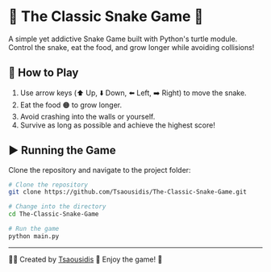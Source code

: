 # 🐍 The Classic Snake Game 🐍

A simple yet addictive Snake Game built with Python's turtle module. Control the snake, eat the food, and grow longer while avoiding collisions!

## 🚀 How to Play
1. Use arrow keys (⬆️ Up, ⬇️ Down, ⬅️ Left, ➡️ Right) to move the snake.
2. Eat the food 🟠 to grow longer.
3. Avoid crashing into the walls or yourself.
4. Survive as long as possible and achieve the highest score!

## ▶️ Running the Game
Clone the repository and navigate to the project folder:

```sh
# Clone the repository
git clone https://github.com/Tsaousidis/The-Classic-Snake-Game.git

# Change into the directory
cd The-Classic-Snake-Game

# Run the game
python main.py
```

---
👨‍💻 Created by [Tsaousidis](https://github.com/Tsaousidis)
🎉  Enjoy the game! 🎉
